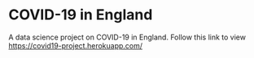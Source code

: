 # COVID-19 in England
A data science project on COVID-19 in England. Follow this link to view https://covid19-project.herokuapp.com/
